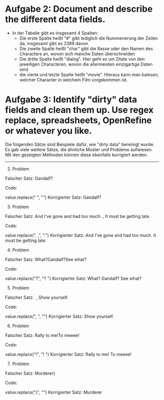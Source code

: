 # Aufgabe 2: Document and describe the different data fields.
- In der Tabelle gibt es insgesamt 4 Spalten:
  - Die erste Spalte heißt "#" gibt lediglich die Nummerierung der Zeilen da, insgesamt gibt es 2389 davon.
  - Die zweite Spalte heißt "char" gibt die Rasse oder den Namen des Characters an, wovon sich manche Daten überschneiden
  - Die dritte Spalte heißt "dialog". Hier geht es um Zitate von den jeweiligen Characteren, wovon die allermeisten einzigartige Daten sind
  - die vierte und letzte Spalte heißt "movie". Hieraus kann man balesen, welcher Character in welchem Film vorgekommen ist.
 
# Aufgabe 3: Identify "dirty" data fields and clean them up. Use regex replace, spreadsheets, OpenRefine or whatever you like.
Die folgenden Sätze sind Beispiele dafür, wie "dirty data" bereinigt wurde. Es gab viele weitere Sätze, die ähnliche Muster und Probleme aufwiesen. Mit den gezeigten Methoden können diese ebenfalls korrigiert werden.

---

2. Problem

Falscher Satz:
Gandalf?

Code:

value.replace("  ", "")
Korrigierter Satz:
Gandalf?

3. Problem

Falscher Satz:
And I've gone and had too much. , It must be getting late.

Code:

value.replace(". ,", ".")
Korrigierter Satz:
And I've gone and had too much. It must be getting late.

4. Problem

Falscher Satz:
What?Gandalf?See what?

Code:

value.replace("?", "? ")
Korrigierter Satz:
What? Gandalf? See what?

5. Problem

Falscher Satz:
 , Show yourself.

Code:

value.replace(", ", "")
Korrigierter Satz:
Show yourself.

6. Problem

Falscher Satz:
Rally to me!To meeee!

Code:

value.replace("!", "! ")
Korrigierter Satz:
Rally to me! To meeee!

7. Problem

Falscher Satz:
Murderer) 

Code:

value.replace(")", "")
Korrigierter Satz:
Murderer


